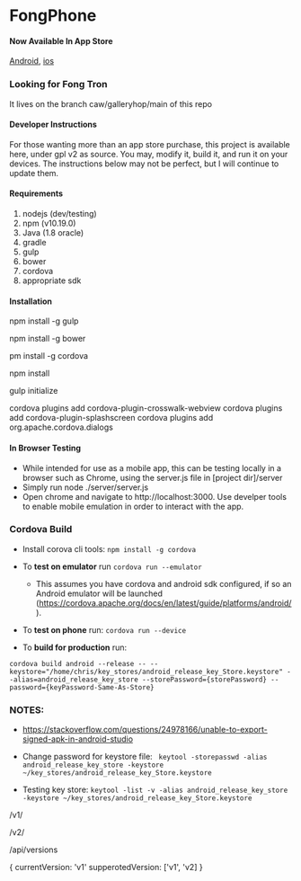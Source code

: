# FongPhone

#### Now Available In App Store
[Android](https://play.google.com/store/apps/details?id=com.fongphone), [ios](https://itunes.apple.com/us/app/fongphone/id1073371447?ls=1&mt=8)

### Looking for Fong Tron

It lives on the branch caw/galleryhop/main of this repo

#### Developer Instructions
For those wanting more than an app store purchase, this project is available here, under gpl v2 as source. You may, modify it, build it, and run it on your devices. The instructions below may not be perfect, but I will continue to update them.

#### Requirements
1. nodejs (dev/testing)
2. npm (v10.19.0)
3. Java (1.8 oracle)
5. gradle
4. gulp
5. bower
6. cordova
7. appropriate sdk

#### Installation

npm install -g gulp

npm install -g bower

pm install -g cordova

npm install

gulp initialize

cordova plugins add cordova-plugin-crosswalk-webview
cordova plugins add cordova-plugin-splashscreen
cordova plugins add org.apache.cordova.dialogs

#### In Browser Testing

- While intended for use as a mobile app, this can be testing locally in a browser such as Chrome, using the server.js file in [project dir]/server
- Simply run node ./server/server.js
- Open chrome and navigate to http://localhost:3000. Use develper tools to enable mobile emulation in order to interact with the app.

### Cordova Build

- Install corova cli tools: `npm install -g cordova`

- To **test on emulator** run `cordova run --emulator`
	- This assumes you have cordova and android sdk configured, if so an Android emulator will be launched (https://cordova.apache.org/docs/en/latest/guide/platforms/android/).

- To **test on phone** run: `cordova run --device`

- To **build for production** run:

```
cordova build android --release -- --keystore="/home/chris/key_stores/android_release_key_Store.keystore" --alias=android_release_key_store --storePassword={storePassword} --password={keyPassword-Same-As-Store}
```

### NOTES:
* https://stackoverflow.com/questions/24978166/unable-to-export-signed-apk-in-android-studio

* Change password for keystore file: ` keytool -storepasswd -alias android_release_key_store -keystore ~/key_stores/android_release_key_Store.keystore`

* Testing key store: `keytool -list -v -alias android_release_key_store -keystore ~/key_stores/android_release_key_Store.keystore`



/v1/

/v2/


/api/versions

{
 currentVersion: 'v1'
 supperotedVersion: ['v1', 'v2]
}
